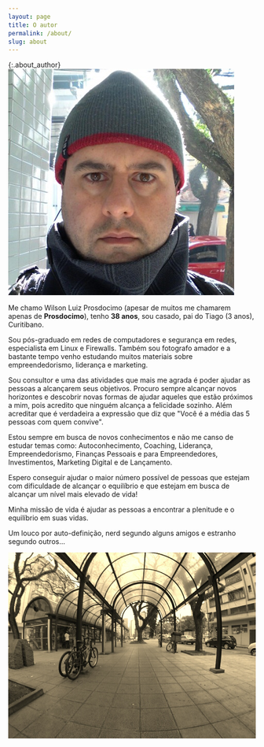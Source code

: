 ```yaml
---
layout: page
title: O autor
permalink: /about/
slug: about
---
```


{:.about_author}
![Wilson Luiz Prosdocimo](/images/author.jpg)

Me chamo Wilson Luiz Prosdocimo (apesar de muitos me chamarem apenas de **Prosdocimo**), tenho **38 anos**, sou casado, pai do Tiago (3 anos), Curitibano.

Sou pós-graduado em redes de computadores e segurança em redes, especialista em Linux e Firewalls. Também sou fotografo amador e a bastante tempo venho estudando muitos materiais sobre empreendedorismo, liderança e marketing.

Sou consultor e uma das atividades que mais me agrada é poder ajudar as pessoas a alcançarem seus objetivos. Procuro sempre alcançar novos horizontes e descobrir novas formas de ajudar aqueles que estão próximos a mim, pois acredito que ninguém alcança a felicidade sozinho. Além acreditar que é verdadeira a expressão que diz que "Você é a média das 5 pessoas com quem convive".

Estou sempre em busca de novos conhecimentos e não me canso de estudar temas como: Autoconhecimento, Coaching, Liderança, Empreendedorismo, Finanças Pessoais e para Empreendedores, Investimentos, Marketing Digital e de Lançamento.

Espero conseguir ajudar o maior número possível de pessoas que estejam com dificuldade de alcançar o equilíbrio e que estejam em busca de alcançar um nível mais elevado de vida!

Minha missão de vida é ajudar as pessoas a encontrar a plenitude e o equilíbrio em suas vidas.

Um louco por auto-definição, nerd segundo alguns amigos e estranho segundo outros...

![Pelo Caminho...](/images/bicicleta.jpg)
